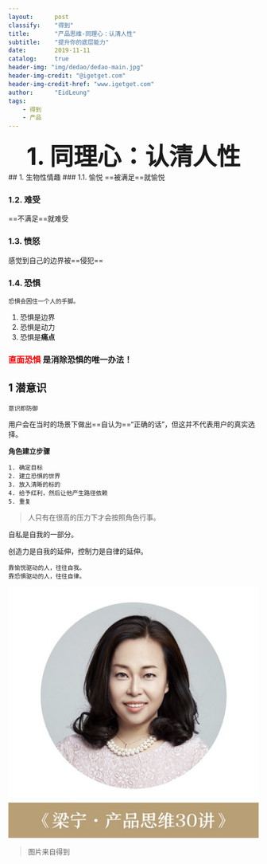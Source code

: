 ```yaml
---
layout:      post
classify:    "得到"
title:       "产品思维-同理心：认清人性"
subtitle:    "提升你的底层能力"
date:        2019-11-11
catalog:     true
header-img: "img/dedao/dedao-main.jpg"
header-img-credit: "@igetget.com"
header-img-credit-href: "www.igetget.com"
author:      "EidLeung"
tags:
    - 得到
    - 产品
---
```

<div align="center">
	<font size="8"><b>1. 同理心：认清人性</b></font>
</div>
## 1. 生物性情趣
### 1.1. 愉悦
==被满足==就愉悦

### 1.2. 难受
==不满足==就难受

### 1.3. 愤怒
感觉到自己的边界被==侵犯==

### 1.4. 恐惧
```
恐惧会困住一个人的手脚。
```

1. 恐惧是边界
2. 恐惧是动力
3. 恐惧是**痛点**

<html>
<h3>
<span style="color:red">
直面恐惧
</span>
是消除恐惧的唯一办法！
</h3>
</html>

## 1 潜意识

```
意识即防御
```

用户会在当时的场景下做出==自认为==“正确的话”，但这并不代表用户的真实选择。


**角色建立步骤**

```
1. 确定目标
2. 建立恐惧的世界
3. 放入清晰的标的
4. 给予红利，然后让他产生路径依赖
5. 重复
```

> 人只有在很高的压力下才会按照角色行事。

自私是自我的一部分。

创造力是自我的延伸，控制力是自律的延伸。


```
靠愉悦驱动的人，往往自我。
靠恐惧驱动的人，往往自律。
```

![产品思维-梁宁](/img/dedao/canpingsiwei.jpg)
> 图片来自得到